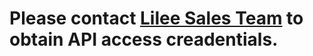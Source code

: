 # Please contact [Lilee Sales Team](mailto:sales@lileesystems.com) to obtain API access creadentials.
